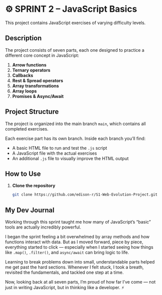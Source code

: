 # ⚙️ SPRINT 2 – JavaScript Basics

This project contains JavaScript exercises of varying difficulty levels.

## Description

The project consists of seven parts, each one designed to practice a different core concept in JavaScript:

1. **Arrow functions**  
2. **Ternary operators**  
3. **Callbacks**  
4. **Rest & Spread operators**  
5. **Array transformations**  
6. **Array loops**  
7. **Promises & Async/Await**

## Project Structure

The project is organized into the main branch `main`, which contains all completed exercises.

Each exercise part has its own branch. Inside each branch you’ll find:
- A basic HTML file to run and test the `.js` script
- A JavaScript file with the actual exercises
- An additional `.js` file to visually improve the HTML output

## How to Use

1. **Clone the repository**
   ```bash
   git clone https://github.com/edison-r/S1-Web-Evolution-Project.git

## My Dev Journal
Working through this sprint taught me how many of JavaScript’s “basic” tools are actually incredibly powerful.

I began the sprint feeling a bit overwhelmed by array methods and how functions interact with data. But as I moved forward, piece by piece, everything started to click — especially when I started seeing how things like `.map()`, `.filter()`, and `async/await` can bring logic to life.

Learning to break problems down into small, understandable parts helped me get past the hard sections. Whenever I felt stuck, I took a breath, revisited the fundamentals, and tackled one step at a time.

Now, looking back at all seven parts, I’m proud of how far I’ve come — not just in writing JavaScript, but in thinking like a developer. ⚡️
